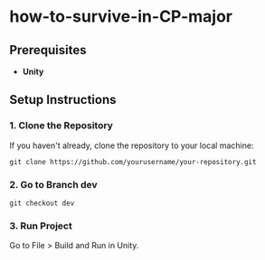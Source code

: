 # how-to-survive-in-CP-major

## Prerequisites

- **Unity**

## Setup Instructions

### 1. Clone the Repository

If you haven't already, clone the repository to your local machine:

```git clone https://github.com/yourusername/your-repository.git```

### 2. Go to Branch dev

```git checkout dev```
 
### 3. Run Project
Go to File > Build and Run in Unity.
